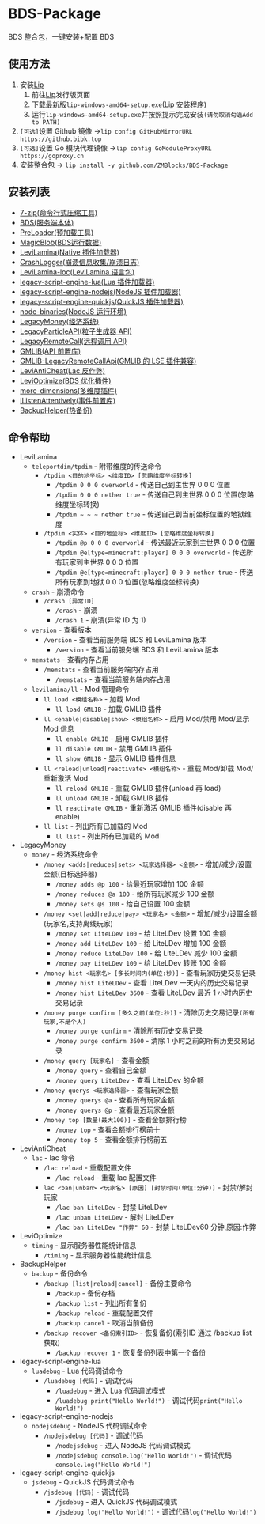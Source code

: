 # BDS-Package

BDS 整合包，一键安装+配置 BDS

## 使用方法

1. 安装[Lip](https://github.com/futrime/lip/releases)
   1. 前往[Lip](https://github.com/futrime/lip/releases)发行版页面
   2. 下载最新版`lip-windows-amd64-setup.exe`(Lip 安装程序)
   3. 运行`lip-windows-amd64-setup.exe`并按照提示完成安装`(请勿取消勾选Add to PATH)`
2. `[可选]`设置 Github 镜像 →`lip config GitHubMirrorURL https://github.bibk.top`
3. `[可选]`设置 Go 模块代理镜像 →`lip config GoModuleProxyURL https://goproxy.cn`
4. 安装整合包 → `lip install -y github.com/ZMBlocks/BDS-Package`

## 安装列表

- [7-zip(命令行式压缩工具)](https://gitea.litebds.com/ShrBox/7-zip)
- [BDS(服务端本体)](ithub.com/LiteLDev/bds)
- [PreLoader(预加载工具)](https://github.com/LiteLDev/PeEditor)
- [MagicBlob(BDS运行数据)](https://github.com/LiteLDev/bedrock-runtime-data)
- [LeviLamina(Native 插件加载器)](https://github.com/LiteLDev/LeviLamina)
- [CrashLogger(崩溃信息收集/崩溃日志)](https://github.com/LiteLDev/CrashLogger)
- [LeviLamina-loc(LeviLamina 语言包)](https://github.com/LiteLDev/levilamina-loc)
- [legacy-script-engine-lua(Lua 插件加载器)](https://gitea.litebds.com/LiteLDev/legacy-script-engine-lua)
- [legacy-script-engine-nodejs(NodeJS 插件加载器)](https://gitea.litebds.com/LiteLDev/legacy-script-engine-nodejs)
- [legacy-script-engine-quickjs(QuickJS 插件加载器)](https://gitea.litebds.com/LiteLDev/legacy-script-engine-quickjs)
- [node-binaries(NodeJS 运行环境)](https://gitea.litebds.com/LiteLDev/node-binaries)
- [LegacyMoney(经济系统)](https://github.com/LiteLDev/LegacyMoney)
- [LegacyParticleAPI(粒子生成器 API)](https://github.com/LiteLDev/LegacyParticleAPI)
- [LegacyRemoteCall(远程调用 API)](https://github.com/LiteLDev/LegacyRemoteCall)
- [GMLIB(API 前置库)](https://github.com/GroupMountain/GMLIB-Release)
- [GMLIB-LegacyRemoteCallApi(GMLIB 的 LSE 插件兼容)](https://github.com/GroupMountain/GMLIB-LegacyRemoteCallApi)
- [LeviAntiCheat(Lac 反作弊)](https://github.com/LiteLDev/LeviAntiCheat)
- [LeviOptimize(BDS 优化插件)](https://github.com/LiteLDev/LeviOptimize)
- [more-dimensions(多维度插件)](https://github.com/LiteLDev/MoreDimensions)
- [iListenAttentively(事件前置库)](https://github.com/MiracleForest/iListenAttentively-Release)
- [BackupHelper(热备份)](https://github.com/ShrBox/BackupHelper)

## 命令帮助

- LeviLamina
  - `teleportdim/tpdim` - 附带维度的传送命令
    - `/tpdim <目的地坐标> <维度ID> [忽略维度坐标转换]`
      - `/tpdim 0 0 0 overworld` - 传送自己到主世界 0 0 0 位置
      - `/tpdim 0 0 0 nether true` - 传送自己到主世界 0 0 0 位置(忽略维度坐标转换)
      - `/tpdim ~ ~ ~ nether true` - 传送自己到当前坐标位置的地狱维度
    - `/tpdim <实体> <目的地坐标> <维度ID> [忽略维度坐标转换]`
      - `/tpdim @p 0 0 0 overworld` - 传送最近玩家到主世界 0 0 0 位置
      - `/tpdim @e[type=minecraft:player] 0 0 0 overworld` - 传送所有玩家到主世界 0 0 0 位置
      - `/tpdim @e[type=minecraft:player] 0 0 0 nether true` - 传送所有玩家到地狱 0 0 0 位置(忽略维度坐标转换)
  - `crash` - 崩溃命令
    - `/crash [异常ID]`
      - `/crash` - 崩溃
      - `/crash 1` - 崩溃(异常 ID 为 1)
  - `version` - 查看版本
    - `/version` - 查看当前服务端 BDS 和 LeviLamina 版本
      - `/version` - 查看当前服务端 BDS 和 LeviLamina 版本
  - `memstats` - 查看内存占用
    - `/memstats` - 查看当前服务端内存占用
      - `/memstats` - 查看当前服务端内存占用
  - `levilamina/ll` - Mod 管理命令
    - `ll load <模组名称>` - 加载 Mod
      - `ll load GMLIB` - 加载 GMLIB 插件
    - `ll <enable|disable|show> <模组名称>` - 启用 Mod/禁用 Mod/显示 Mod 信息
      - `ll enable GMLIB` - 启用 GMLIB 插件
      - `ll disable GMLIB` - 禁用 GMLIB 插件
      - `ll show GMLIB` - 显示 GMLIB 插件信息
    - `ll <reload|unload|reactivate> <模组名称>` - 重载 Mod/卸载 Mod/重新激活 Mod
      - `ll reload GMLIB` - 重载 GMLIB 插件(unload 再 load)
      - `ll unload GMLIB` - 卸载 GMLIB 插件
      - `ll reactivate GMLIB` - 重新激活 GMLIB 插件(disable 再 enable)
    - `ll list` - 列出所有已加载的 Mod
      - `ll list` - 列出所有已加载的 Mod
- LegacyMoney
  - `money` - 经济系统命令
    - `/money <adds|reduces|sets> <玩家选择器> <金额>` - 增加/减少/设置金额(目标选择器)
      - `/money adds @p 100` - 给最近玩家增加 100 金额
      - `/money reduces @a 100` - 给所有玩家减少 100 金额
      - `/money sets @s 100` - 给自己设置 100 金额
    - `/money <set|add|reduce|pay> <玩家名> <金额>` - 增加/减少/设置金额(玩家名,支持离线玩家)
      - `/money set LiteLDev 100` - 给 LiteLDev 设置 100 金额
      - `/money add LiteLDev 100` - 给 LiteLDev 增加 100 金额
      - `/money reduce LiteLDev 100` - 给 LiteLDev 减少 100 金额
      - `/money pay LiteLDev 100` - 给 LiteLDev 转账 100 金额
    - `/money hist <玩家名> [多长时间内(单位:秒)]` - 查看玩家历史交易记录
      - `/money hist LiteLDev` - 查看 LiteLDev 一天内的历史交易记录
      - `/money hist LiteLDev 3600` - 查看 LiteLDev 最近 1 小时内历史交易记录
    - `/money purge confirm [多久之前(单位:秒)]` - 清除历史交易记录`(所有玩家,不是个人)`
      - `/money purge confirm` - 清除所有历史交易记录
      - `/money purge confirm 3600` - 清除 1 小时之前的所有历史交易记录
    - `/money query [玩家名]` - 查看金额
      - `/money query` - 查看自己金额
      - `/money query LiteLDev` - 查看 LiteLDev 的金额
    - `/money querys <玩家选择器>` - 查看玩家金额
      - `/money querys @a` - 查看所有玩家金额
      - `/money querys @p` - 查看最近玩家金额
    - `/money top [数量(最大100)]` - 查看金额排行榜
      - `/money top` - 查看金额排行榜前十
      - `/money top 5` - 查看金额排行榜前五
- LeviAntiCheat
  - `lac` - lac 命令
    - `/lac reload` - 重载配置文件
      - `/lac reload` - 重载 lac 配置文件
    - `lac <ban|unban> <玩家名> [原因] [封禁时间(单位:分钟)]` - 封禁/解封玩家
      - `/lac ban LiteLDev` - 封禁 LiteLDev
      - `/lac unban LiteLDev` - 解封 LiteLDev
      - `/lac ban LiteLDev "作弊" 60` - 封禁 LiteLDev60 分钟,原因:作弊
- LeviOptimize
  - `timing` - 显示服务器性能统计信息
    - `/timing` - 显示服务器性能统计信息
- BackupHelper
  - `backup` - 备份命令
    - `/backup [list|reload|cancel]` - 备份主要命令
      - `/backup` - 备份存档
      - `/backup list` - 列出所有备份
      - `/backup reload` - 重载配置文件
      - `/backup cancel` - 取消当前备份
    - `/backup recover <备份索引ID>` - 恢复备份(索引ID 通过 /backup list 获取)
      - `/backup recover 1` - 恢复备份列表中第一个备份
- legacy-script-engine-lua
  - `luadebug` - Lua 代码调试命令
    - `/luadebug [代码]` - 调试代码
      - `/luadebug` - 进入 Lua 代码调试模式
      - `/luadebug print("Hello World!")` - 调试代码`print("Hello World!")`
- legacy-script-engine-nodejs
  - `nodejsdebug` - NodeJS 代码调试命令
    - `/nodejsdebug [代码]` - 调试代码
      - `/nodejsdebug` - 进入 NodeJS 代码调试模式
      - `/nodejsdebug console.log("Hello World!")` - 调试代码`console.log("Hello World!")`
- legacy-script-engine-quickjs
  - `jsdebug` - QuickJS 代码调试命令
    - `/jsdebug [代码]` - 调试代码
      - `/jsdebug` - 进入 QuickJS 代码调试模式
      - `/jsdebug log("Hello World!")` - 调试代码`log("Hello World!")`
